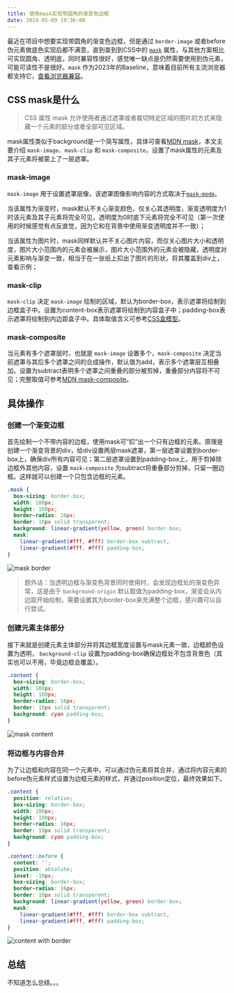 ```yaml
---
title: 使用mask实现带圆角的渐变色边框
date: 2024-05-09 19:36:08
---
```


最近在项目中想要实现带圆角的渐变色边框，但是通过 `border-image` 或者before伪元素做底色实现后都不满意，直到查到到CSS中的 [`mask`](https://developer.mozilla.org/zh-CN/docs/Web/CSS/mask) 属性，与其他方案相比可实现圆角、透明底，同时兼容性很好，感觉唯一缺点是仍然需要使用到伪元素，可能可读性不是很好。`mask` 作为2023年的Baseline，意味着目前所有主流浏览器都支持它，[查看浏览器兼容](https://caniuse.com/?search=CSS%20Masks)。

## CSS mask是什么

> CSS 属性 mask 允许使用者通过遮罩或者裁切特定区域的图片的方式来隐藏一个元素的部分或者全部可见区域。

mask属性类似于background是一个简写属性，具体可查看[MDN mask](https://developer.mozilla.org/zh-CN/docs/Web/CSS/mask)，本文主要介绍 `mask-image`、`mask-clip` 和 `mask-composite`，设置了mask属性的元素及其子元素将被蒙上了一层遮罩。

### mask-image

`mask-image` 用于设置遮罩层像，该遮罩图像影响内容的方式取决于[`mask-mode`](https://developer.mozilla.org/zh-CN/docs/Web/CSS/mask-mode)。

当该属性为渐变时，mask默认不关心渐变颜色，仅关心其透明度，渐变透明度为1时该元素及其子元素将完全可见，透明度为0时底下元素将完全不可见（第一次使用的时候感觉有点反直觉，因为它和在背景中使用渐变透明度并不一致）；

当该属性为图片时，mask同样默认并不关心图片内容，而仅关心图片大小和透明度，图片大小范围内的元素会被展示，图片大小范围外的元素会被隐藏，透明度对元素影响与渐变一致，相当于在一张纸上扣出了图片的形状，将其覆盖到div上，查看示例；

### mask-clip

`mask-clip` 决定 `mask-image` 绘制的区域，默认为border-box，表示遮罩将绘制到边框盒子中。设置为content-box表示遮罩将绘制到内容盒子中；padding-box表示遮罩将绘制到内边距盒子中。具体取值含义可参考[CSS盒模型](https://developer.mozilla.org/zh-CN/docs/Learn/CSS/Building_blocks/The_box_model)。

### mask-composite

当元素有多个遮罩层时，也就是 `mask-image` 设置多个，`mask-composite` 决定当前遮罩与其后多个遮罩之间的合成操作，默认值为add，表示多个遮罩层互相叠加。设置为subtract表明多个遮罩之间重叠的部分被剪掉，重叠部分内容将不可见；完整取值可参考[MDN mask-composite](https://developer.mozilla.org/en-US/docs/Web/CSS/mask-composite#syntax)。

## 具体操作

### 创建一个渐变边框

首先绘制一个不带内容的边框，使用mask可”扣”出一个只有边框的元素。原理是创建一个渐变背景的div，给div设置两层mask遮罩，第一层遮罩设置到border-box上，确保div所有内容可见；第二层遮罩设置到padding-box上，用于剪掉除边框外其他内容，设置 `mask-composite` 为subtract将重叠部分剪掉，只留一圈边框。这样就可以创建一个只包含边框的元素。

```css
.mask {
  box-sizing: border-box;
  width: 100px;
  height: 100px;
  border-radius: 16px;
  border: 10px solid transparent;
  background: linear-gradient(yellow, green) border-box;
  mask:
    linear-gradient(#fff, #fff) border-box subtract,
    linear-gradient(#fff, #fff) padding-box;
}
```

![mask border](/post/mask-border.png)

> 题外话：当透明边框与渐变色背景同时使用时，会发现边框处的渐变色异常，这是由于 `background-origin` 默认取值为padding-box，渐变会从内边距开始绘制，需要设置其为border-box来充满整个边框，感兴趣可以自行尝试。

### 创建元素主体部分

接下来就是创建元素主体部分并将其边框宽度设置与mask元素一致，边框颜色设置为透明， `background-clip` 设置为padding-box确保边框处不包含背景色（其实也可以不用，毕竟边框会覆盖）。

```css
.content {
  box-sizing: border-box;
  width: 100px;
  height: 100px;
  border-radius: 16px;
  border: 10px solid transparent;
  background: cyan padding-box;
}
```

![mask content](/post/mask-content.png)

### 将边框与内容合并

为了让边框和内容在同一个元素中，可以通过伪元素将其合并，通过将内容元素的before伪元素样式设置为边框元素的样式，并通过position定位，最终效果如下。

```css
.content {
  position: relative;
  box-sizing: border-box;
  width: 100px;
  height: 100px;
  border-radius: 16px;
  border: 10px solid transparent;
  background: cyan padding-box;
}

.content::before {
  content: '';
  position: absolute;
  inset: -10px;
  box-sizing: border-box;
  border-radius: 16px;
  border: 10px solid transparent;
  background: linear-gradient(yellow, green) border-box;
  mask:
    linear-gradient(#fff, #fff) border-box subtract,
    linear-gradient(#fff, #fff) padding-box;
}
```

![content with border](/post/content-with-border.png)

## 总结

不知道怎么总结。。。
